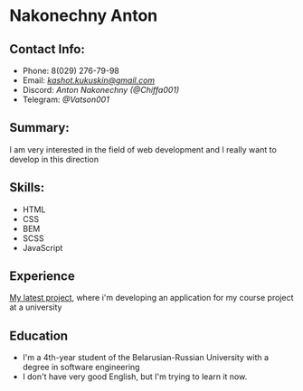 # Nakonechny Anton

## Contact Info:
* Phone: 8(029) 276-79-98
* Email: *kashot.kukuskin@gmail.com*
* Discord: *Anton Nakonechny (@Chiffa001)*
* Telegram: *@Vatson001*

## Summary:
  I am very interested in the field of web development and I really want to develop in this direction

## Skills:
* HTML
* CSS
* BEM
* SCSS
* JavaScript

## Experience
[My latest project](https://github.com/Chiffa001/BD), where i'm developing an application for my course project at a university

## Education
 * I'm a 4th-year student of the Belarusian-Russian University with a degree in software engineering
 * I don't have very good English, but I'm trying to learn it now.
